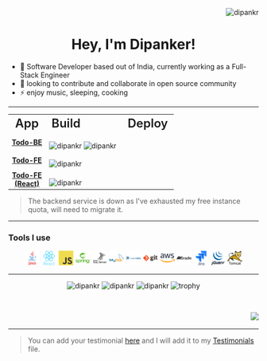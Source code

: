 <p align="right"> 
    <img src="https://komarev.com/ghpvc/?username=dipankr&label=Visitors&color=0fba03&style=flat" alt="dipankr" /> 
</p>
<h1 align="center"> Hey, I'm Dipanker!</h1>

- 🔭 Software Developer based out of India, currently working as a Full-Stack Engineer
- 🌱 looking to contribute and collaborate in open source community
- ⚡  enjoy music, sleeping, cooking


---

<table align="center">
    <tr style="font-weight: 600; font-size: 1.5rem">
        <td align="center">App</td>
        <td>Build</td>
        <td align="center">Deploy</td>
    </tr>
    <tr>
        <td align="center"> <a href="https://github.com/dipankr/todo-BE" style="font-weight: bolder">Todo-BE</a> </td>
        <td style="padding-top: 1rem">
            <img src="https://github.com/dipankr/todo-BE/actions/workflows/maven.yml/badge.svg"  alt="dipankr"/> <img src="https://github.com/dipankr/todo-BE/actions/workflows/postmanCLI.yml/badge.svg"  alt="dipankr"/> <img src="https://img.shields.io/github/repo-size/dipankr/todo-BE" alt=""/>
        </td>
        <td align="center">
            <a href="https://todo-uyt1.onrender.com"> <img src="https://gist.githubusercontent.com/prrashi/8e7e9ead9b56db007f99880afd1aeaf0/raw/74fb246acc82edfe31c1a4ef81165e9f640ae212/globe.svg" width="20"  alt=""></a>
        </td>
    </tr>
    <tr>
        <td align="center"> <a href="https://github.com/dipankr/todo-FE" style="font-weight: bolder">Todo-FE</a> </td>
        <td style="padding-top: 1rem">
            <img src="https://github.com/dipankr/todo-FE/actions/workflows/node.js.yml/badge.svg" alt="dipankr"/> <img src="https://img.shields.io/github/repo-size/dipankr/todo-FE" alt=""/>
        </td>
        <td align="center">
            <a href="https://dipankr.github.io/todo-FE/"> <img src="https://gist.githubusercontent.com/prrashi/8e7e9ead9b56db007f99880afd1aeaf0/raw/74fb246acc82edfe31c1a4ef81165e9f640ae212/globe.svg" width="20"  alt=""></a>
        </td>
    </tr>
    <tr> 
        <td align="center"> <a href="https://github.com/dipankr/todo-FE-react" style="font-weight: bolder">Todo-FE <br> (React) </a> </td>
        <td style="padding-top: 1rem">
            <img src="https://github.com/dipankr/todo-fe-react/actions/workflows/nodeci.yml/badge.svg?branch=main" alt="dipankr"/>
            <img src="https://img.shields.io/github/repo-size/dipankr/todo-fe-react" alt=""/>
        </td>
        <td align="center">
            <a href="https://dipankr.github.io/todo-fe-react/"> <img src="https://gist.githubusercontent.com/prrashi/8e7e9ead9b56db007f99880afd1aeaf0/raw/74fb246acc82edfe31c1a4ef81165e9f640ae212/globe.svg" width="20"  alt=""></a>
        </td>
    </tr>
</table>

> The backend service is down as I've exhausted my free instance quota, will need to migrate it.
---

<h3> Tools I use</h3>
<p align="center">
    <code><img height="30" alt="java" src="https://raw.githubusercontent.com/devicons/devicon/master/icons/java/java-original-wordmark.svg"></code>
    <code><img height="30" alt="react" src="https://raw.githubusercontent.com/devicons/devicon/master/icons/react/react-original-wordmark.svg"></code>
<code><img height="30" alt="javascript" src="https://raw.githubusercontent.com/devicons/devicon/master/icons/javascript/javascript-original.svg"></code>
    <code><img height="30" alt="springboot" src="https://raw.githubusercontent.com/devicons/devicon/master/icons/spring/spring-original-wordmark.svg"></code>
    <code><img height="30" alt="mssqlserver" src="https://raw.githubusercontent.com/devicons/devicon/master/icons/microsoftsqlserver/microsoftsqlserver-plain-wordmark.svg"></code>
    <code><img height="30" alt="mysql" src="https://raw.githubusercontent.com/devicons/devicon/master/icons/mysql/mysql-original-wordmark.svg"></code>
    <code><img height="30" alt="intellij" src="https://raw.githubusercontent.com/devicons/devicon/master/icons/intellij/intellij-original-wordmark.svg"></code>
    <code><img height="30" alt="git" src="https://raw.githubusercontent.com/devicons/devicon/master/icons/git/git-original-wordmark.svg"></code>
    <code><img height="30" alt="aws" src="https://raw.githubusercontent.com/devicons/devicon/master/icons/amazonwebservices/amazonwebservices-original-wordmark.svg"></code>
    <code><img height="30" alt="gradle" src="https://raw.githubusercontent.com/devicons/devicon/master/icons/gradle/gradle-plain-wordmark.svg"></code>
    <code><img height="30" alt="jira" src="https://raw.githubusercontent.com/devicons/devicon/master/icons/jira/jira-original-wordmark.svg"></code>
    <code><img height="30" alt="jquery" src="https://raw.githubusercontent.com/devicons/devicon/master/icons/jquery/jquery-original-wordmark.svg"></code>
    <code><img height="30" alt="tomcat" src="https://raw.githubusercontent.com/devicons/devicon/master/icons/tomcat/tomcat-original-wordmark.svg"></code>
</p>

---
<p align="center" style="align-content: space-around">
    <img width=50% src="https://github-readme-stats.vercel.app/api?username=dipankr&show_icons=true&theme=dark&hide_border=true&locale=en" alt="dipankr" />
    <img width=38% src="https://github-readme-stats.vercel.app/api/top-langs/?username=dipankr&layout=compact&theme=dark&hide_border=true&locale=en" alt="dipankr"/>
    <img width=50% src="https://github-readme-streak-stats.herokuapp.com/?user=dipankr&theme=dark&hide_border=true&locale=en" alt="dipankr" />
    <img width=39% alt="trophy" src="https://github-profile-trophy.vercel.app/?username=dipankr&theme=discord&row=2&column=4"/>
</p>

<p align="right">
  <a href="https://t.me/qx_x_x_xp" target="_blank" style="filter: opacity(20%)">
    <img alt="" width="5px" src="https://raw.githubusercontent.com/inferno0230/inferno0230/main/assets/telegram-icon.svg"/>
  </a>
</p>

<div align="right"> 
    <a href="https://paypal.me/dipankerkr/">
        <img src="https://raw.githubusercontent.com/andreostrovsky/donate-with-paypal/master/dark.svg" height="40">
    </a> 
</div>

---

> You can add your testimonial [here](https://github.com/dipankr/dipankr/discussions/14) and I will add it to my [Testimonials](TESTIMONIALS.md) file.
